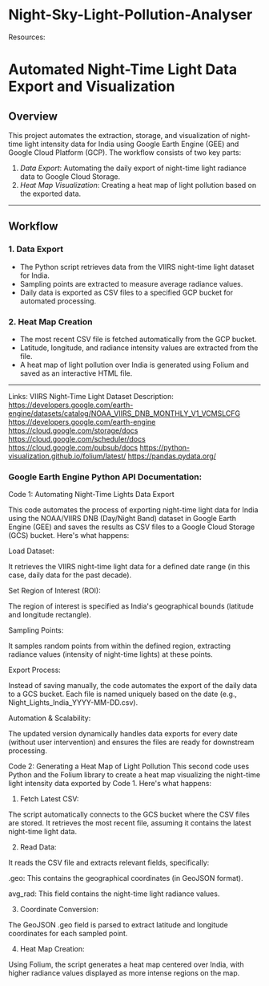 # Night-Sky-Light-Pollution-Analyser
Resources:
# Automated Night-Time Light Data Export and Visualization

## Overview
This project automates the extraction, storage, and visualization of night-time light intensity data for India using Google Earth Engine (GEE) and Google Cloud Platform (GCP). The workflow consists of two key parts:
1. *Data Export*: Automating the daily export of night-time light radiance data to Google Cloud Storage.
2. *Heat Map Visualization*: Creating a heat map of light pollution based on the exported data.

---

## Workflow
### 1. Data Export
- The Python script retrieves data from the VIIRS night-time light dataset for India.
- Sampling points are extracted to measure average radiance values.
- Daily data is exported as CSV files to a specified GCP bucket for automated processing.

### 2. Heat Map Creation
- The most recent CSV file is fetched automatically from the GCP bucket.
- Latitude, longitude, and radiance intensity values are extracted from the file.
- A heat map of light pollution over India is generated using Folium and saved as an interactive HTML file.

---
Links:
VIIRS Night-Time Light Dataset Description:
https://developers.google.com/earth-engine/datasets/catalog/NOAA_VIIRS_DNB_MONTHLY_V1_VCMSLCFG 
https://developers.google.com/earth-engine
https://cloud.google.com/storage/docs
https://cloud.google.com/scheduler/docs
https://cloud.google.com/pubsub/docs
https://python-visualization.github.io/folium/latest/
https://pandas.pydata.org/

### Google Earth Engine Python API Documentation:

Code 1: Automating Night-Time Lights Data Export

This code automates the process of exporting night-time light data for India using the NOAA/VIIRS DNB (Day/Night Band) dataset in Google Earth Engine (GEE) and saves the results as CSV files to a Google Cloud Storage (GCS) bucket. Here's what happens:

Load Dataset:

It retrieves the VIIRS night-time light data for a defined date range (in this case, daily data for the past decade).

Set Region of Interest (ROI):

The region of interest is specified as India's geographical bounds (latitude and longitude rectangle).

Sampling Points:

It samples random points from within the defined region, extracting radiance values (intensity of night-time lights) at these points.

Export Process:

Instead of saving manually, the code automates the export of the daily data to a GCS bucket. Each file is named uniquely based on the date (e.g., Night_Lights_India_YYYY-MM-DD.csv).

Automation & Scalability:

The updated version dynamically handles data exports for every date (without user intervention) and ensures the files are ready for downstream processing.


Code 2: Generating a Heat Map of Light Pollution
This second code uses Python and the Folium library to create a heat map visualizing the night-time light intensity data exported by Code 1. Here's what happens:

1. Fetch Latest CSV:

The script automatically connects to the GCS bucket where the CSV files are stored. It retrieves the most recent file, assuming it contains the latest night-time light data.

2. Read Data:

It reads the CSV file and extracts relevant fields, specifically:

.geo: This contains the geographical coordinates (in GeoJSON format).

avg_rad: This field contains the night-time light radiance values.

3. Coordinate Conversion:

The GeoJSON .geo field is parsed to extract latitude and longitude coordinates for each sampled point.

4. Heat Map Creation:

Using Folium, the script generates a heat map centered over India, with higher radiance values displayed as more intense regions on the map.
